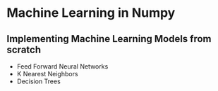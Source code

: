 # Machine Learning in Numpy
## Implementing Machine Learning Models from scratch

- Feed Forward Neural Networks
- K Nearest Neighbors
- Decision Trees
